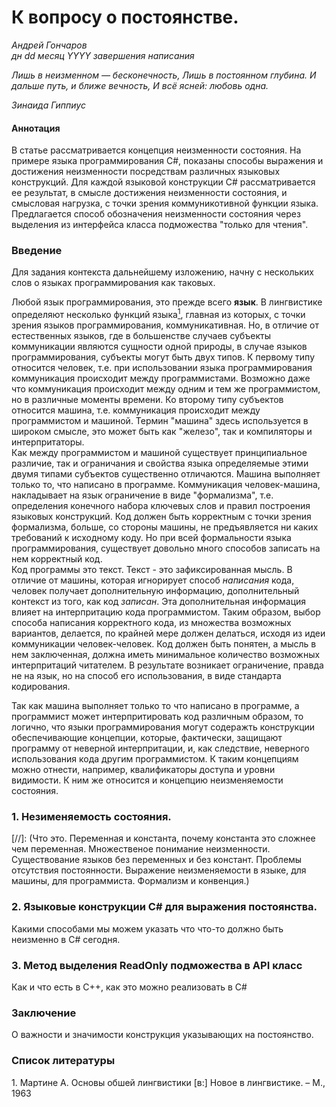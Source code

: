 # К вопросу о постоянстве.
*Андрей Гончаров*  
*дн dd месяц YYYY завершения написания*    

*Лишь в неизменном — бесконечность,*
*Лишь в постоянном глубина.*
*И дальше путь, и ближе вечность,*
*И всё ясней: любовь одна.*

*Зинаида Гиппиус*


#### Аннотация
В статье рассматривается концепция неизменности состояния. На примере языка программирования C#, показаны способы выражения и достижения неизменности посредствам различных языковых конструкций. Для каждой языковой конструкции C# рассматривается ее результат, в смысле достижения неизменности состояния, и смысловая нагрузка, с точки зрения коммуникотивной функции языка. Предлагается способ обозначения неизменности состояния через выделения из интерфейса класса подможества "только для чтения".    

### Введение
Для задания контекста дальнейшему изложению, начну с нескольких слов о языках программирования как таковых.  

Любой язык программирования, это прежде всего **язык**. В лингвистике определяют несколько функций языка[<sup>1</sup>](#1), главная из которых, с точки зрения языков программирования, коммуникативная. Но, в отличие от естественных языков, где в большенстве случаев субъекты коммуникации являются сущности одной природы, в случае языков программирования, субъекты могут быть двух типов. К первому типу относится человек, т.е. при использовании языка программирования коммуникация происходит между программистами. Возможно даже что коммуникация происходит между одним и тем же программистом, но в различные моменты времени. Ко второму типу субъектов относится машина, т.е. коммуникация происходит между программистом и машиной. Термин "машина" здесь используется в широком смысле, это может быть как  "железо", так и компиляторы и интерпритаторы.  
Как между программистом и машиной существует принципиальное различие, так и ограничания и свойства языка определяемые этими двумя типами субъектов существенно отличаются. Машина выполняет только то, что написано в программе. Коммуникация человек-машина, накладывает на язык ограничение в виде "формализма", т.е. определения конечного набора ключевых слов и правил построения языковых конструкций. Код должен быть корректным с точки зрения формализма, больше, со стороны машины, не предъявляется ни каких требований к исходному коду.  Но при всей формальности языка программирования, существует довольно много способов записать на нем корректный код.  
Код программы это текст. Текст - это зафиксированная мысль. В отличие от машины, которая игнорирует способ *написания* кода, человек получает дополнительную информацию, дополнительный контекст из того, как код *записан*. Эта дополнительная информация влияет на интерпритацию кода  программистом. Таким образом, выбор способа написания корректного кода, из множества возможных вариантов, делается, по крайней мере должен делаться, исходя из идеи коммуникации человек-человек. Код должен быть понятен, а мысль в нем заключенная, должна иметь минимальное количество возможных интерпритаций читателем. В результате возникает ограничение, правда не на язык, но на способ его использования, в виде стандарта кодирования.   

Так как машина выполняет только то что написано в программе, а программист может интерпритировать код различным образом, то логично, что языки программирования могут содеражть конструкции обеспечивающие концепции, которые, фактически, защищают программу от неверной интерпритации, и, как следствие, неверного использования кода другим программистом. К таким концепциям можно отнести, например, квалификаторы доступа и уровни видимости. К ним же относится и концепцию неизменяемости состояния.

### 1. Незименяемость состояния.
[//]: (Что это. Переменная и константа, почему константа это сложнее чем переменная. Множественое понимание неизменности. Существование языков без переменных и без констант. Проблемы отсутствия постоянности. Выражение неизменяемости в языке, для машины, для программиста. Формализм и конвенция.)

### 2. Языковые конструкции C# для выражения постоянства.
Какими способами мы можем указать что что-то должно быть неизменно в C# сегодня. 

### 3. Метод выделения ReadOnly подможества в API класс
Как и что есть в C++, как это можно реализовать в C#

### Заключение
О важности и значимости конструкция указывающих на постоянство.
### Список литературы
<a class='anchor' id='1'>1</a>. Мартине А. Основы обшей лингвистики \[в:\] Новое в лингвистике. – М., 1963  
